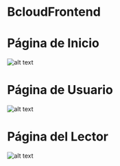 # BcloudFrontend
# Página de Inicio
![alt text](https://github.com/fullstacktf/BcloudFrontend/blob/master/img/index.png)
# Página de Usuario
![alt text](https://github.com/fullstacktf/BcloudFrontend/blob/master/img/index.png)
# Página del Lector
![alt text](https://github.com/fullstacktf/BcloudFrontend/blob/master/img/index.png)
